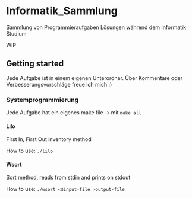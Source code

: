 # Informatik_Sammlung
Sammlung von Programmieraufgaben Lösungen während dem Informatik Studium

WIP

## Getting started
Jede Aufgabe ist in einem eigenen Unterordner.
Über Kommentare oder Verbesserungsvorschläge freue ich mich :)

### Systemprogrammierung
Jede Aufgabe hat ein eigenes make file -> mit ``` make all ```

#### Lilo
First In, First Out inventory method

How to use:
``` ./lilo ```

#### Wsort
Sort method, reads from stdin and prints on stdout

How to use:
``` ./wsort <$input-file >output-file ```
